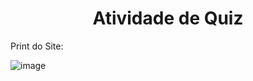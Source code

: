 <h1 align="center">Atividade de Quiz</h1>

<p>Print do Site: </p>

![image](https://github.com/FabricioKolling/Quiz-ATV/assets/162700727/adbf2c62-2f24-45a2-955a-eb6c38894b4d)
